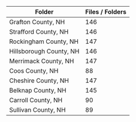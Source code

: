 | Folder                  |   Files / Folders |
|-------------------------|-------------------|
| Grafton County, NH      |               146 |
| Strafford County, NH    |               146 |
| Rockingham County, NH   |               147 |
| Hillsborough County, NH |               146 |
| Merrimack County, NH    |               147 |
| Coos County, NH         |                88 |
| Cheshire County, NH     |               147 |
| Belknap County, NH      |               145 |
| Carroll County, NH      |                90 |
| Sullivan County, NH     |                89 |